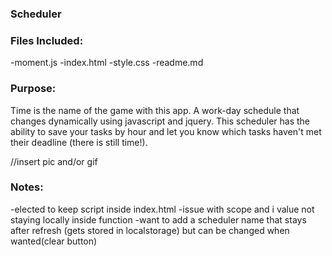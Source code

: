 ### Scheduler

### Files Included:
-moment.js
-index.html
-style.css
-readme.md

### Purpose:
Time is the name of the game with this app. A work-day schedule that changes dynamically using javascript and jquery. This scheduler has the ability to save your tasks by hour and let you know which tasks haven't met their deadline (there is still time!). 

//insert pic and/or gif


### Notes:
-elected to keep script inside index.html 
-issue with scope and i value not staying locally inside function
-want to add a scheduler name that stays after refresh (gets stored in localstorage) but can be changed when wanted(clear button)
